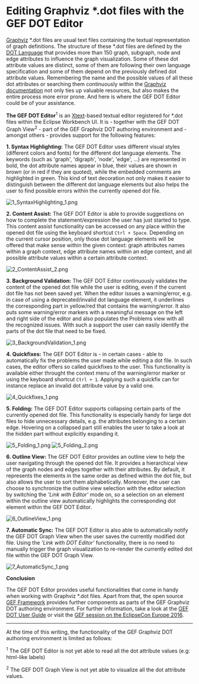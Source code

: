 # Editing Graphviz *.dot files with the GEF DOT Editor

[Graphviz](http://www.graphviz.org/) *.dot files are usual text files containing the textual representation of graph definitions. The structure of these *.dot files are defined by the [DOT Language](http://www.graphviz.org/content/dot-language) that provides more than 150 graph, subgraph, node and edge attributes to influence the graph visualization. Some of these dot attribute values are distinct, some of them are following their own language specification and some of them depend on the previously defined dot attribute values. Remembering the name and the possible values of all these dot attributes or searching them continuously within the [Graphviz documentation](http://www.graphviz.org/content/attrs) not only ties up valuable resources, but also makes the entire process more error prone. And here is where the GEF DOT Editor could be of your assistance.

**The GEF DOT Editor**<sup>1</sup> is an [Xtext](https://www.eclipse.org/Xtext/)-based textual editor registered for *.dot files within the Eclipse Workbench UI. It is - together with the GEF DOT Graph View<sup>2</sup> - part of the GEF Graphviz DOT authoring environment and - amongst others - provides support for the following features:

**1. Syntax Highlighting:** The GEF DOT Editor uses different visual styles (different colors and fonts) for the different dot language elements. The keywords (such as 'graph', 'digraph', 'node', 'edge', ...) are represented in bold, the dot attribute names appear in blue, their values are shown in brown (or in red if they are quoted), while the embedded comments are highlighted in green. This kind of text decoration not only makes it easier to distinguish between the different dot language elements but also helps the user to find possible errors within the currently opened dot file.

![1_SyntaxHighlighting_1.png](images/1_SyntaxHighlighting_1.png)

**2. Content Assist:** The GEF DOT Editor is able to provide suggestions on how to complete the statement/expression the user has just started to type. This content assist functionality can be accessed on any place within the opened dot file using the keyboard shortcut `Ctrl + Space`. Depending on the current cursor position, only those dot language elements will be offered that make sense within the given context: graph attributes names within a graph context, edge attribute names within an edge context, and all possible attribute values within a certain attribute context.

![2_ContentAssist_2.png](images/2_ContentAssist_2.png)

**3. Background Validation:** The GEF DOT Editor continuously validates the content of the opened dot file while the user is editing, even if the current dot file has not been saved yet. When the editor issues a warning/error, e.g. in case of using a deprecated/invalid dot language element, it underlines the corresponding part in yellow/red that contains the warning/error. It also puts some warning/error markers with a meaningful message on the left and right side of the editor and also populates the Problems view with all the recognized issues. With such a support the user can easily identify the parts of the dot file that need to be fixed.

![3_BackgroundValidation_1.png](images/3_BackgroundValidation_1.png)

**4. Quickfixes:** The GEF DOT Editor is - in certain cases - able to automatically fix the problems the user made while editing a dot file. In such cases, the editor offers so called quickfixes to the user. This functionality is available either throught the context menu of the warning/error marker or using the keyboard shortcut `Ctrl + 1`. Applying such a quickfix can for instance replace an invalid dot attribute value by a valid one.

![4_Quickfixes_1.png](images/4_Quickfixes_1.png)

**5. Folding:** The GEF DOT Editor supports collapsing certain parts of the currently opened dot file. This functionality is especially handy for large dot files to hide unnecessary details, e.g. the attributes belonging to a certain edge. Hovering on a collapsed part still enables the user to take a look at the hidden part without explicitly expanding it.

![5_Folding_1.png](images/5_Folding_1.png)
![5_Folding_2.png](images/5_Folding_2.png)

**6. Outline View:** The GEF DOT Editor provides an outline view to help the user navigating through the opened dot file. It provides a hierarchical view of the graph nodes and edges together with their attributes. By default, it represents the elements in the same order as defined within the dot file, but also allows the user to sort them alphabetically. Moreover, the user can choose to synchronize the outline view selection with the editor selection by switching the *'Link with Editor'* mode on, so a selection on an element within the outline view  automatically highlights the corresponding dot element within the GEF DOT Editor.

![6_OutlineView_1.png](images/6_OutlineView_1.png)

**7. Automatic Sync:** The GEF DOT Editor is also able to automatically notify the GEF DOT Graph View when the user saves the currently modified dot file. Using the *'Link with DOT Editor'* functionality, there is no need to manually trigger the graph visualization to re-render the currently edited dot file within the GEF DOT Graph View.

![7_AutomaticSync_1.png](images/7_AutomaticSync_1.png)

**Conclusion**

The GEF DOT Editor provides useful functionalities that come in handy when working with Graphviz *.dot files. Apart from that, the open source [GEF Framework](https://github.com/eclipse/gef/wiki) provides further components as parts of the GEF Graphviz DOT authoring environment. For further information, take a look at the [GEF DOT User Guide](https://github.com/eclipse/gef/wiki/DOT-User-Guide) or visit the [GEF session on the EclipseCon Europe 2016](https://www.eclipsecon.org/europe2016/session/gef4-dot-oh-dot-oh).

<hr>
At the time of this writing, the functionality of the GEF Graphviz DOT authoring environment is limited as follows:

<sup>1</sup> The GEF DOT Editor is not yet able to read all the dot attribute values (e.g: html-like labels)

<sup>2</sup> The GEF DOT Graph View is not yet able to visualize all the dot attribute values.
